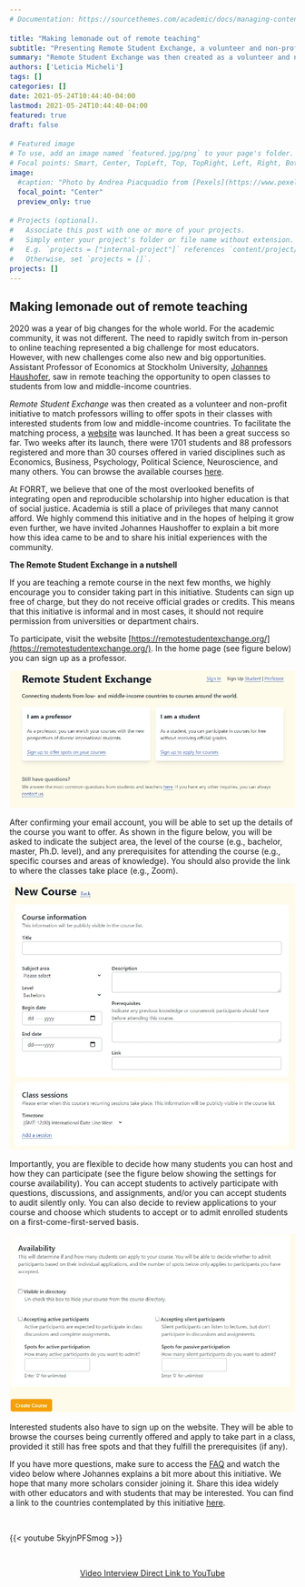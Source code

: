 ```yaml
---
# Documentation: https://sourcethemes.com/academic/docs/managing-content/

title: "Making lemonade out of remote teaching"
subtitle: "Presenting Remote Student Exchange, a volunteer and non-profit initiative to match professors willing to offer spots in their classes with interested students from low and middle-income countries"
summary: "Remote Student Exchange was then created as a volunteer and non-profit initiative to match professors willing to offer spots in their classes with interested students from low and middle-income countries. To facilitate the matching process, a website was launched.  It has been a great success so far. Two weeks after its launch, there were 1701 students and 88 professors registered and more than 30 courses offered in varied disciplines such as Economics, Business, Psychology, Political Science, Neuroscience, and many others."
authors: ['Leticia Micheli']
tags: []
categories: []
date: 2021-05-24T10:44:40-04:00
lastmod: 2021-05-24T10:44:40-04:00
featured: true
draft: false

# Featured image
# To use, add an image named `featured.jpg/png` to your page's folder.
# Focal points: Smart, Center, TopLeft, Top, TopRight, Left, Right, BottomLeft, Bottom, BottomRight.
image:
  #caption: "Photo by Andrea Piacquadio from [Pexels](https://www.pexels.com/photo/happy-ethnic-woman-sitting-at-table-with-laptop-3769021/)"
  focal_point: "Center"
  preview_only: true

# Projects (optional).
#   Associate this post with one or more of your projects.
#   Simply enter your project's folder or file name without extension.
#   E.g. `projects = ["internal-project"]` references `content/project/deep-learning/index.md`.
#   Otherwise, set `projects = []`.
projects: []
---
```



## Making lemonade out of remote teaching

2020 was a year of big changes for the whole world. For the academic community, it was not different. The need to rapidly switch from in-person to online teaching represented a big challenge for most educators. However, with new challenges come also new and big opportunities. Assistant Professor of Economics at Stockholm University, [Johannes Haushofer](https://haushofer.ne.su.se/), saw in remote teaching the opportunity to open classes to students from low and middle-income countries. 

_Remote Student Exchange_ was then created as a volunteer and non-profit initiative to match professors willing to offer spots in their classes with interested students from low and middle-income countries. To facilitate the matching process, a [website](https://remotestudentexchange.org/) was launched.  It has been a great success so far. Two weeks after its launch, there were 1701 students and 88 professors registered and more than 30 courses offered in varied disciplines such as Economics, Business, Psychology, Political Science, Neuroscience, and many others. You can browse the available courses [here](https://remotestudentexchange.org/courses?subject_area=10).

At FORRT, we believe that one of the most overlooked benefits of integrating open and reproducible scholarship into higher education is that of social justice. Academia is still a place of privileges that many cannot afford. We highly commend this initiative and in the hopes of helping it grow even further, we have invited Johannes Haushoffer to explain a bit more how this idea came to be and to share his initial experiences with the community. 

**The Remote Student Exchange in a nutshell**

If you are teaching a remote course in the next few months, we highly encourage you to consider taking part in this initiative. Students can sign up free of charge, but they do not receive official grades or credits. This means that this initiative is informal and in most cases, it should not require permission from universities or department chairs. 

To participate, visit the website [https://remotestudentexchange.org/](https://remotestudentexchange.org/). In the home page (see figure below) you can sign up as a professor.  


![Remote Student Exchange](Fig1.webp "Remote Student Exchange")


After confirming your email account, you will be able to set up the details of the course you want to offer. As shown in the figure below, you will be asked to indicate the subject area, the level of the course (e.g., bachelor, master, Ph.D. level), and any prerequisites for attending the course (e.g., specific courses and areas of knowledge). You should also provide the link to where the classes take place (e.g., Zoom). 


![Remote Student Exchange: New Course](Fig2.webp "Remote Student Exchange: New Course")



Importantly, you are flexible to decide how many students you can host and how they can participate (see the figure below showing the settings for course availability). You can accept students to actively participate with questions, discussions, and assignments, and/or you can accept students to audit silently only. You can also decide to review applications to your course and choose which students to accept or to admit enrolled students on a first-come-first-served basis. 


![Remote Student Exchange: Availability](Fig3.webp "Remote Student Exchange: Availability")



Interested students also have to sign up on the website. They will be able to browse the courses being currently offered and apply to take part in a class, provided it still has free spots and that they fulfill the prerequisites (if any).

If you have more questions, make sure to access the [FAQ](https://remotestudentexchange.org/help) and watch the video below where Johannes explains a bit more about this initiative. We hope that many more scholars consider joining it. Share this idea widely with other educators and with students that may be interested. You can find a link to the countries contemplated by this initiative [here](https://data.worldbank.org/?locations=XM-XP). 

<br>

{{< youtube 5kyjnPFSmog >}}

<br>

<center>

[Video Interview Direct Link to YouTube](https://www.youtube.com/watch?v=5kyjnPFSmog)

</center>